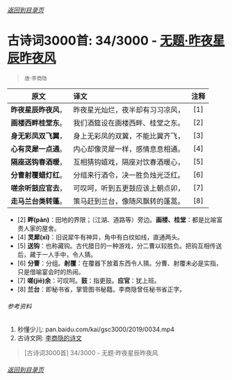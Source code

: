 ###### [返回到目录页](../../gsc3000/index/0001-0100.md)

# 古诗词3000首: 34/3000 - [无题·昨夜星辰昨夜风](https://so.gushiwen.org/shiwenv_05c6c4ccf634.aspx)
> `唐`·`李商隐`

|原文 |译文 |注释 |
|:---:|:----|:---:|
|**昨夜星辰昨夜风**，|昨夜星光灿烂，夜半却有习习凉风，|[1]|
|**画楼西畔桂堂东**。|我们酒筵设在画楼西畔、桂堂之东。|[2]|
|**身无彩凤双飞翼**，|身上无彩凤的双翼，不能比翼齐飞，|[3]|
|**心有灵犀一点通**。|内心却像灵犀一样，感情息息相通。|[4]|
|**隔座送钩春酒暖**，|互相猜钩嬉戏，隔座对饮春酒暖心，|[5]|
|**分曹射覆蜡灯红**。|分组来行酒令，决一胜负烛光泛红。|[6]|
|**嗟余听鼓应官去**，|可叹呵，听到五更鼓应该上朝点卯，|[7]|
|**走马兰台类转蓬**。|策马赶到兰台，像随风飘转的蓬蒿。|[8]|

* [2] **畔(pàn)**：田地的界限；（江湖、道路等）旁边。**画楼、桂堂**：都是比喻富贵人家的屋舍。
* [4] **灵犀(xī)**：旧说犀牛有神异，角中有白纹如线，直通两头。
* [5] **送钩**：也称藏钩。古代腊日的一种游戏，分二曹以较胜负。把钩互相传送后，藏于一人手中，令人猜。
* [6] **分曹**：分组。**射覆**：在覆器下放着东西令人猜。分曹、射覆未必是实指，只是借喻宴会时的热闹。
* [7] **嗟(jiē)余**：可叹呵。**鼓**：指更鼓。**应官**：犹上班。
* [8] **兰台**：即秘书省，掌管图书秘籍。李商隐曾任秘书省正字。

###### 参考资料
1. 秒懂少儿: pan.baidu.com/kai/gsc3000/2019/0034.mp4
1. 古诗文网: [李商隐的诗文](https://so.gushiwen.org/authorv_bc94c92721b8.aspx)

> [古诗词3000首] 34/3000 - 无题·昨夜星辰昨夜风

###### [返回到目录页](../../gsc3000/index/0001-0100.md)
